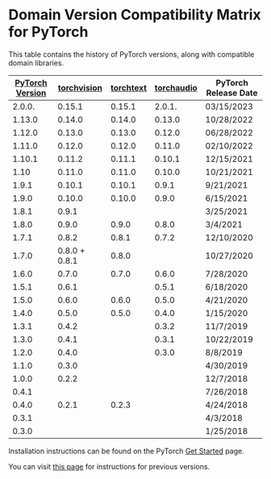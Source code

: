 # Domain Version Compatibility Matrix for PyTorch

This table contains the history of PyTorch versions, along with compatible domain
libraries. 

|[PyTorch Version](https://pypi.org/project/torch/)	|[torchvision](https://pypi.org/project/torchvision/)	|[torchtext](https://pypi.org/project/torchtext/)	|[torchaudio](https://pypi.org/project/torchaudio/)	|PyTorch Release Date	|
|---	|---	|---	|---	|---
|2.0.0. |0.15.1 |0.15.1 |2.0.1. |03/15/2023     |  
|1.13.0	|0.14.0	|0.14.0	|0.13.0	|10/28/2022	|
|1.12.0	|0.13.0	|0.13.0	|0.12.0	|06/28/2022	|
|1.11.0	|0.12.0	|0.12.0	|0.11.0	|02/10/2022	|
|1.10.1	|0.11.2	|0.11.1	|0.10.1	|12/15/2021	|
|1.10	|0.11.0	|0.11.0	|0.10.0	|10/21/2021	|
|1.9.1	|0.10.1	|0.10.1	|0.9.1	|9/21/2021	|
|1.9.0	|0.10.0	|0.10.0	|0.9.0	|6/15/2021	|
|1.8.1	|0.9.1	|	|	|3/25/2021	|
|1.8.0	|0.9.0	|0.9.0	|0.8.0	|3/4/2021	|
|1.7.1	|0.8.2	|0.8.1	|0.7.2	|12/10/2020	|
|1.7.0	|0.8.0 + 0.8.1	|0.8.0	|	|10/27/2020	|
|1.6.0	|0.7.0	|0.7.0	|0.6.0	|7/28/2020	|
|1.5.1	|0.6.1	|	|0.5.1	|6/18/2020	|
|1.5.0	|0.6.0	|0.6.0	|0.5.0	|4/21/2020	|
|1.4.0	|0.5.0	|0.5.0	|0.4.0	|1/15/2020	|
|1.3.1	|0.4.2	|	|0.3.2	|11/7/2019	|
|1.3.0	|0.4.1	|	|0.3.1	|10/22/2019	|
|1.2.0	|0.4.0	|	|0.3.0	|8/8/2019	|
|1.1.0	|0.3.0	|	|	|4/30/2019	|
|1.0.0	|0.2.2	|	|	|12/7/2018	|
|0.4.1	|	|	|	|7/26/2018	|
|0.4.0	|0.2.1	|0.2.3	|	|4/24/2018	|
|0.3.1	|	|	|	|4/3/2018	|
|0.3.0	|	|	|	|1/25/2018	|

Installation instructions can be found on the PyTorch [Get Started](https://pytorch.org/get-started/locally/) page.
 
You can 
visit [this page](https://pytorch.org/get-started/previous-versions/) for instructions for 
previous versions.
